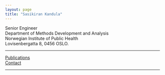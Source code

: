 ```yaml
---
layout: page
title: "Sasikiran Kandula"
---
```


Senior Engineer  
Department of Methods Development and Analysis  
Norwegian Institute of Public Health  
Lovisenbergatta 8, 0456 OSLO.  

---  
    
	
<a href="https://pubmed.ncbi.nlm.nih.gov/?term=%22Sasikiran+Kandula%22&sort=date&size=100"> Publications </a>      
<a href="https://www.fhi.no/om/organisasjon/metodeutvikling-og-analyse/sasikiran-kandula/"> Contact </a>    

---


